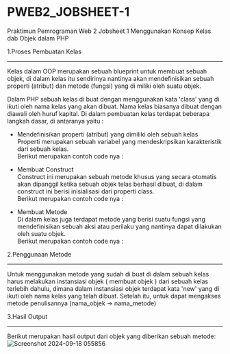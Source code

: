 # PWEB2_JOBSHEET-1
Praktimun Pemrograman Web 2 Jobsheet 1 Menggunakan Konsep Kelas dab Objek dalam PHP

1.Proses Pembuatan Kelas<br><hr>
Kelas dalam OOP merupakan sebuah blueprint untuk membuat sebuah objek, di dalam kelas itu sendirinya nantinya akan mendefinisikan sebuah properti (atribut) dan metode (fungsi) yang di miliki oleh suatu objek. <br>

Dalam PHP sebuah kelas di buat dengan menggunakan kata 'class' yang di ikuti oleh nama kelas yang akan dibuat. Nama kelas biasanya dibuat dengan diawali oleh huruf kapital. Di dalam pembuatan kelas terdapat beberapa langkah dasar, di antaranya yaitu :<br>

- Mendefinisikan properti (atribut) yang dimiliki oleh sebuah kelas<br>
Properti merupakan sebuah variabel yang mendeskripsikan karakteristik dari sebuah kelas. <br>
Berikut merupakan contoh code nya :<br>


- Membuat Construct<br>
Construct ini merupakan sebuah metode khusus yang secara otomatis akan dipanggil ketika sebuah objek telas berhasil dibuat, di dalam construct ini berisi inisialisasi dari properti class.<br>
Berikut merupakan contoh code nya :<br>

- Membuat Metode<br>
Di dalam kelas juga terdapat metode yang berisi suatu fungsi yang mendefinisikan sebuah aksi atau perilaku yang nantinya dapat dilakukan oleh suatu objek.<br>
Berikut merupakan contoh code nya :<br> 

2.Penggunaan Metode<hr>
Untuk menggunakan metode yang sudah di buat di dalam sebuah kelas harus melakukan instansiasi objek ( membuat objek ) dari sebuah kelas terlebih dahulu, dimana dalam instansiasi objek terdapat kata 'new' yang di ikuti oleh nama kelas  yang telah dibuat. Setelah itu, untuk dapat mengakses metode penulisannya (nama_objek -> nama_metode)<br>

3.Hasil Output<hr>
Berikut merupakan hasil output dari objek yang diberikan sebuah metode:<br>
![Screenshot 2024-09-18 055856](https://github.com/user-attachments/assets/848c3a77-1897-4630-8200-4ad55c161976)




